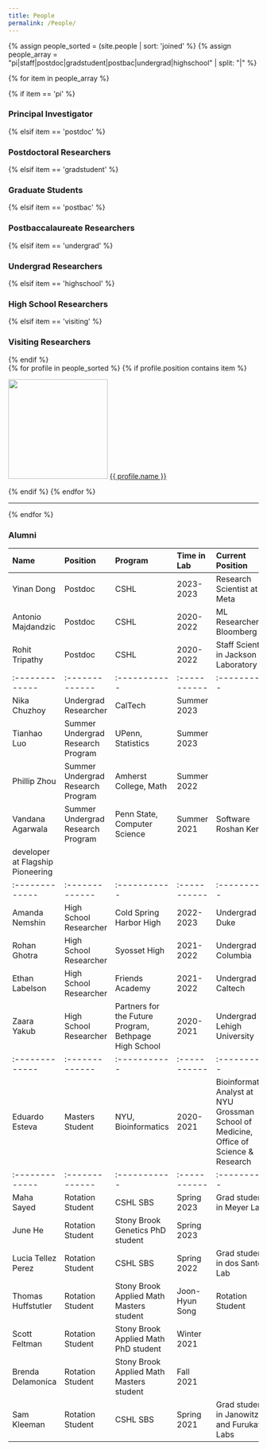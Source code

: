 ```yaml
---
title: People
permalink: /People/
---
```


{% assign people_sorted = (site.people | sort: 'joined' %}
{% assign people_array = "pi|staff|postdoc|gradstudent|postbac|undergrad|highschool" | split: "|" %}

{% for item in people_array %}

<div class="pos_header">
{% if item == 'pi' %}
<h3>Principal Investigator</h3>
 {% elsif item == 'postdoc' %}
<h3>Postdoctoral Researchers</h3>
 {% elsif item == 'gradstudent' %}
<h3>Graduate Students</h3>
 {% elsif item == 'postbac' %}
<h3>Postbaccalaureate Researchers</h3>
{% elsif item == 'undergrad' %}
<h3>Undergrad Researchers</h3>
{% elsif item == 'highschool' %}
<h3>High School Researchers</h3>
{% elsif item == 'visiting' %}
<h3>Visiting Researchers</h3>
{% endif %}
</div>

<div class="content list people">
  {% for profile in people_sorted %}
    {% if profile.position contains item %}
    <div class="list-item-people">
      <p class="list-post-title">
        <a href="{{ site.baseurl }}{{ profile.url }}"><img width="200" src="{{site.baseurl}}/images/people/{{profile.avatar}}"></a>
        <a class="name" href="{{ site.baseurl }}{{ profile.url }}">{{ profile.name }}</a>
      </p>
    </div>    
    {% endif %}
  {% endfor %}
</div>
<hr>
{% endfor %}


<h3>Alumni</h3>

| Name | Position | Program | Time in Lab | Current Position |
| :------------- |:-------------| :-----------| :-----------| :-----------|
Yinan Dong | Postdoc | CSHL | 2023-2023 | Research Scientist at Meta |
Antonio Majdandzic | Postdoc | CSHL | 2020-2022 | ML Researcher at Bloomberg |
Rohit Tripathy | Postdoc | CSHL | 2020-2022 | Staff Scientist in Jackson Laboratory |
| :------------- |:-------------| :-----------| :-----------| :-----------|
Nika Chuzhoy | Undergrad Researcher | CalTech | Summer 2023 | |
Tianhao Luo | Summer Undergrad Research Program | UPenn, Statistics | Summer 2023 | |
Phillip Zhou | Summer Undergrad Research Program  | Amherst College, Math | Summer 2022 | |
Vandana Agarwala | Summer Undergrad Research Program | Penn State, Computer Science | Summer 2021 | Software Roshan Kenia | Undergrad Researcher | Stony Brook, Computer Science | 2020-2021 | Intern at SupplyHouse.com |
developer at Flagship Pioneering |
| :------------- |:-------------| :-----------| :-----------| :-----------|
Amanda Nemshin | High School Researcher  | Cold Spring Harbor High | 2022-2023 | Undergrad at Duke |
Rohan Ghotra | High School Researcher  | Syosset High | 2021-2022 | Undergrad at Columbia |
Ethan Labelson | High School Researcher  | Friends Academy | 2021-2022 | Undergrad at Caltech |
Zaara Yakub | High School Researcher | Partners for the Future Program, Bethpage High School | 2020-2021 | Undergrad at Lehigh University |
| :------------- |:-------------| :-----------| :-----------| :-----------|
Eduardo Esteva | Masters Student | NYU, Bioinformatics | 2020-2021 | Bioinformatics Analyst at NYU Grossman School of Medicine, Office of Science & Research|
| :------------- |:-------------| :-----------| :-----------| :-----------|
Maha Sayed | Rotation Student | CSHL SBS | Spring 2023 | Grad student in Meyer Lab |
June He | Rotation Student | Stony Brook Genetics PhD student | Spring 2023 |  |
Lucia Tellez Perez | Rotation Student | CSHL SBS | Spring 2022 | Grad student in dos Santos Lab |
Thomas Huffstutler | Rotation Student | Stony Brook Applied Math Masters student | Joon-Hyun Song | Rotation Student | Stony Brook Applied Math PhD student | Winter 2021 | |
Scott Feltman | Rotation Student | Stony Brook Applied Math PhD student | Winter 2021 | |
Brenda Delamonica | Rotation Student | Stony Brook Applied Math Masters student | Fall 2021 | |
Sam Kleeman | Rotation Student | CSHL SBS | Spring 2021 | Grad student in Janowitz and Furukawa Labs |

<br>
<br>
<br>


